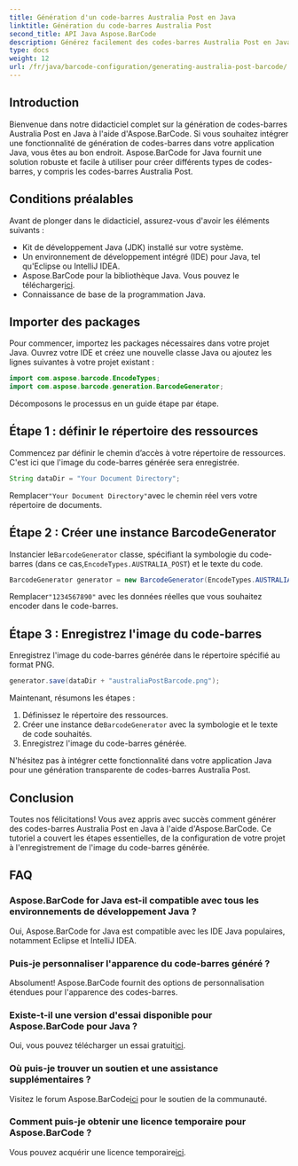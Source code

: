 ```yaml
---
title: Génération d'un code-barres Australia Post en Java
linktitle: Génération du code-barres Australia Post
second_title: API Java Aspose.BarCode
description: Générez facilement des codes-barres Australia Post en Java à l'aide d'Aspose.BarCode. Suivez notre tutoriel étape par étape pour une intégration transparente.
type: docs
weight: 12
url: /fr/java/barcode-configuration/generating-australia-post-barcode/
---
```


## Introduction

Bienvenue dans notre didacticiel complet sur la génération de codes-barres Australia Post en Java à l'aide d'Aspose.BarCode. Si vous souhaitez intégrer une fonctionnalité de génération de codes-barres dans votre application Java, vous êtes au bon endroit. Aspose.BarCode for Java fournit une solution robuste et facile à utiliser pour créer différents types de codes-barres, y compris les codes-barres Australia Post.

## Conditions préalables

Avant de plonger dans le didacticiel, assurez-vous d'avoir les éléments suivants :

- Kit de développement Java (JDK) installé sur votre système.
- Un environnement de développement intégré (IDE) pour Java, tel qu'Eclipse ou IntelliJ IDEA.
-  Aspose.BarCode pour la bibliothèque Java. Vous pouvez le télécharger[ici](https://releases.aspose.com/barcode/java/).
- Connaissance de base de la programmation Java.

## Importer des packages

Pour commencer, importez les packages nécessaires dans votre projet Java. Ouvrez votre IDE et créez une nouvelle classe Java ou ajoutez les lignes suivantes à votre projet existant :

```java
import com.aspose.barcode.EncodeTypes;
import com.aspose.barcode.generation.BarcodeGenerator;
```

Décomposons le processus en un guide étape par étape.

## Étape 1 : définir le répertoire des ressources

Commencez par définir le chemin d’accès à votre répertoire de ressources. C'est ici que l'image du code-barres générée sera enregistrée.

```java
String dataDir = "Your Document Directory";
```

 Remplacer`"Your Document Directory"`avec le chemin réel vers votre répertoire de documents.

## Étape 2 : Créer une instance BarcodeGenerator

 Instancier le`BarcodeGenerator` classe, spécifiant la symbologie du code-barres (dans ce cas,`EncodeTypes.AUSTRALIA_POST`) et le texte du code.

```java
BarcodeGenerator generator = new BarcodeGenerator(EncodeTypes.AUSTRALIA_POST, "1234567890");
```

 Remplacer`"1234567890"` avec les données réelles que vous souhaitez encoder dans le code-barres.

## Étape 3 : Enregistrez l'image du code-barres

Enregistrez l'image du code-barres générée dans le répertoire spécifié au format PNG.

```java
generator.save(dataDir + "australiaPostBarcode.png");
```

Maintenant, résumons les étapes :

1. Définissez le répertoire des ressources.
2.  Créer une instance de`BarcodeGenerator` avec la symbologie et le texte de code souhaités.
3. Enregistrez l'image du code-barres générée.

N'hésitez pas à intégrer cette fonctionnalité dans votre application Java pour une génération transparente de codes-barres Australia Post.

## Conclusion

Toutes nos félicitations! Vous avez appris avec succès comment générer des codes-barres Australia Post en Java à l'aide d'Aspose.BarCode. Ce tutoriel a couvert les étapes essentielles, de la configuration de votre projet à l'enregistrement de l'image du code-barres générée.

## FAQ

### Aspose.BarCode for Java est-il compatible avec tous les environnements de développement Java ?
Oui, Aspose.BarCode for Java est compatible avec les IDE Java populaires, notamment Eclipse et IntelliJ IDEA.

### Puis-je personnaliser l'apparence du code-barres généré ?
Absolument! Aspose.BarCode fournit des options de personnalisation étendues pour l'apparence des codes-barres.

### Existe-t-il une version d'essai disponible pour Aspose.BarCode pour Java ?
 Oui, vous pouvez télécharger un essai gratuit[ici](https://releases.aspose.com/).

### Où puis-je trouver un soutien et une assistance supplémentaires ?
 Visitez le forum Aspose.BarCode[ici](https://forum.aspose.com/c/barcode/13) pour le soutien de la communauté.

### Comment puis-je obtenir une licence temporaire pour Aspose.BarCode ?
 Vous pouvez acquérir une licence temporaire[ici](https://purchase.aspose.com/temporary-license/).